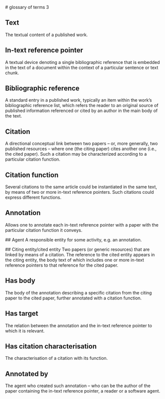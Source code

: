 # glossary of terms 3

## Text
The textual content of a published work.

## In-text reference pointer
A textual device denoting a single bibliographic reference that is embedded in the text of a document within the context of a particular sentence or text chunk.

## Bibliographic reference
A standard entry in a published work, typically an item within the work’s bibliographic reference list, which refers the reader to an original source of published information referenced or cited by an author in the main body of the text.

## Citation
A directional conceptual link between two papers – or, more generally, two published resources – where one (the citing paper) cites another one (i.e., the cited paper). Such a citation may be characterized according to a particular citation function.

## Citation function
Several citations to the same article could be instantiated in the same text, by means of two or more in-text reference pointers. Such citations could express different functions.

## Annotation
Allows one to annotate each in-text reference pointer with a paper with the particular citation function it conveys.

## Agent
A responsible entity for some activity, e.g. an annotation.

## Citing entity/cited entity
Two papers (or generic resources) that are linked by means of a citation. The reference to the cited entity appears in the citing entity, the body text of which includes one or more in-text reference pointers to that reference for the cited paper.

## Has body
The body of the annotation describing a specific citation from the citing paper to the cited paper, further annotated with a citation function.

## Has target
The relation between the annotation and the in-text reference pointer to which it is relevant.

## Has citation characterisation
The characterisation of a citation with its function.

## Annotated by
The agent who created such annotation – who can be the author of the paper containing the in-text reference pointer, a reader or a software agent.
